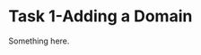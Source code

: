 [title]: # (Task 1-Adding a Domain)
[tags]: # (XXX)
[priority]: # (1507)
# Task 1-Adding a Domain
Something here.
